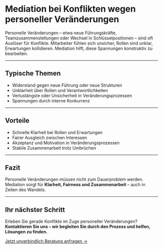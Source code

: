 # Mediation bei Konflikten wegen personeller Veränderungen

Personelle Veränderungen – etwa neue Führungskräfte, Teamzusammenstellungen oder Wechsel in Schlüsselpositionen – sind oft Auslöser für Konflikte. Mitarbeiter fühlen sich unsicher, Rollen sind unklar, Erwartungen kollidieren. Mediation hilft, diese Spannungen konstruktiv zu bearbeiten.  

---

## Typische Themen

- Widerstand gegen neue Führung oder neue Strukturen  
- Unklarheit über Rollen und Verantwortlichkeiten  
- Verlustängste oder Unsicherheit in Veränderungsprozessen  
- Spannungen durch interne Konkurrenz  

---

## Vorteile

- Schnelle Klarheit bei Rollen und Erwartungen  
- Fairer Ausgleich zwischen Interessen  
- Akzeptanz und Motivation in Veränderungsprozessen  
- Stabile Zusammenarbeit trotz Umbrüchen  

---

## Fazit

Personelle Veränderungen müssen nicht zum Dauerproblem werden. Mediation sorgt für **Klarheit, Fairness und Zusammenarbeit** – auch in Zeiten des Wandels.  

---

## Ihr nächster Schritt

Erleben Sie gerade Konflikte im Zuge personeller Veränderungen?  
**Kontaktieren Sie uns – wir begleiten Sie durch den Prozess und helfen, Lösungen zu finden.**  

[Jetzt unverbindlich Beratung anfragen →](#)
